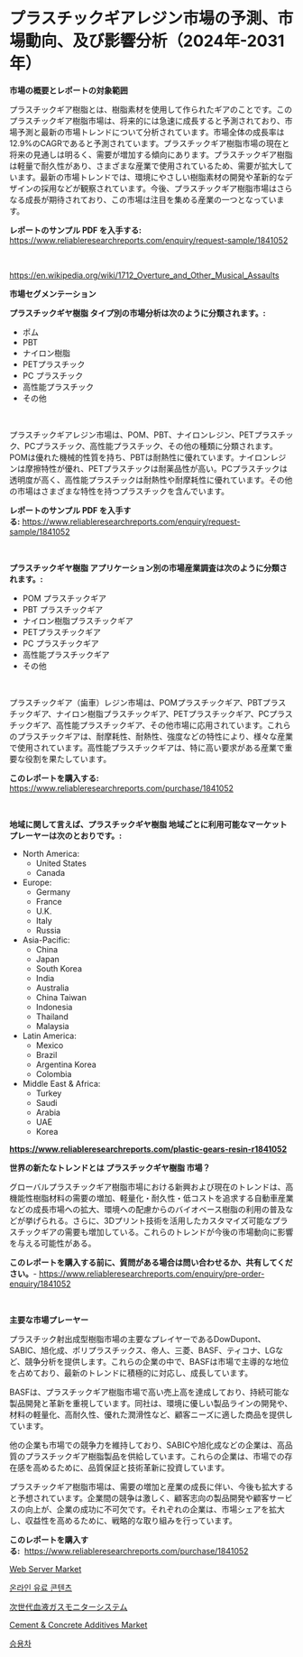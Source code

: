<p><h1>プラスチックギアレジン市場の予測、市場動向、及び影響分析（2024年-2031年）</h1></p><p><strong>市場の概要とレポートの対象範囲</strong></p>
<p><p>プラスチックギア樹脂とは、樹脂素材を使用して作られたギアのことです。このプラスチックギア樹脂市場は、将来的には急速に成長すると予測されており、市場予測と最新の市場トレンドについて分析されています。市場全体の成長率は12.9%のCAGRであると予測されています。プラスチックギア樹脂市場の現在と将来の見通しは明るく、需要が増加する傾向にあります。プラスチックギア樹脂は軽量で耐久性があり、さまざまな産業で使用されているため、需要が拡大しています。最新の市場トレンドでは、環境にやさしい樹脂素材の開発や革新的なデザインの採用などが観察されています。今後、プラスチックギア樹脂市場はさらなる成長が期待されており、この市場は注目を集める産業の一つとなっています。</p></p>
<p><strong>レポートのサンプル PDF を入手する:</strong> <a href="https://www.reliableresearchreports.com/enquiry/request-sample/1841052">https://www.reliableresearchreports.com/enquiry/request-sample/1841052</a></p>
<p>&nbsp;</p>
<p><a href="https://en.wikipedia.org/wiki/1712_Overture_and_Other_Musical_Assaults">https://en.wikipedia.org/wiki/1712_Overture_and_Other_Musical_Assaults</a></p>
<p><strong>市場セグメンテーション</strong></p>
<p><strong>プラスチックギヤ樹脂 タイプ別の市場分析は次のように分類されます。:</strong></p>
<p><ul><li>ポム</li><li>PBT</li><li>ナイロン樹脂</li><li>PETプラスチック</li><li>PC プラスチック</li><li>高性能プラスチック</li><li>その他</li></ul></p>
<p>&nbsp;</p>
<p><p>プラスチックギアレジン市場は、POM、PBT、ナイロンレジン、PETプラスチック、PCプラスチック、高性能プラスチック、その他の種類に分類されます。POMは優れた機械的性質を持ち、PBTは耐熱性に優れています。ナイロンレジンは摩擦特性が優れ、PETプラスチックは耐薬品性が高い。PCプラスチックは透明度が高く、高性能プラスチックは耐熱性や耐摩耗性に優れています。その他の市場はさまざまな特性を持つプラスチックを含んでいます。</p></p>
<p><strong>レポートのサンプル PDF を入手する:</strong>&nbsp;<a href="https://www.reliableresearchreports.com/enquiry/request-sample/1841052">https://www.reliableresearchreports.com/enquiry/request-sample/1841052</a></p>
<p>&nbsp;</p>
<p><strong> プラスチックギヤ樹脂 アプリケーション別の市場産業調査は次のように分類されます。:</strong></p>
<p><ul><li>POM プラスチックギア</li><li>PBT プラスチックギア</li><li>ナイロン樹脂プラスチックギア</li><li>PETプラスチックギア</li><li>PC プラスチックギア</li><li>高性能プラスチックギア</li><li>その他</li></ul></p>
<p>&nbsp;</p>
<p><p>プラスチックギア（歯車）レジン市場は、POMプラスチックギア、PBTプラスチックギア、ナイロン樹脂プラスチックギア、PETプラスチックギア、PCプラスチックギア、高性能プラスチックギア、その他市場に応用されています。これらのプラスチックギアは、耐摩耗性、耐熱性、強度などの特性により、様々な産業で使用されています。高性能プラスチックギアは、特に高い要求がある産業で重要な役割を果たしています。</p></p>
<p><strong>このレポートを購入する:</strong>&nbsp; <a href="https://www.reliableresearchreports.com/purchase/1841052">https://www.reliableresearchreports.com/purchase/1841052</a></p>
<p>&nbsp;</p>
<p><strong>地域に関して言えば、プラスチックギヤ樹脂 地域ごとに利用可能なマーケットプレーヤーは次のとおりです。:</strong></p>
<p><ul>
    <li>
        North America:
        <ul>
            <li>United States</li>
            <li>Canada</li>
        </ul>
    </li>
    <li>
        Europe:
        <ul>
            <li>Germany</li>
            <li>France</li>
            <li>U.K.</li>
            <li>Italy</li>
            <li>Russia</li>
        </ul>
    </li>
    <li>
        Asia-Pacific:
        <ul>
            <li>China</li>
            <li>Japan</li>
            <li>South Korea</li>
            <li>India</li>
            <li>Australia</li>
            <li>China Taiwan</li>
            <li>Indonesia</li>
            <li>Thailand</li>
            <li>Malaysia</li>
        </ul>
    </li>
    <li>
        Latin America:
        <ul>
            <li>Mexico</li>
            <li>Brazil</li>
            <li>Argentina Korea</li>
            <li>Colombia</li>
        </ul>
    </li>
    <li>
        Middle East & Africa:
        <ul>
            <li>Turkey</li>
            <li>Saudi</li>
            <li>Arabia</li>
            <li>UAE</li>
            <li>Korea</li>
        </ul>
    </li>
    </ul></p>
<p><strong><a href="https://www.reliableresearchreports.com/plastic-gears-resin-r1841052">https://www.reliableresearchreports.com/plastic-gears-resin-r1841052</a></strong>&nbsp;</p>
<p><strong>世界の新たなトレンドとは プラスチックギヤ樹脂 市場？</strong></p>
<p><p>グローバルプラスチックギア樹脂市場における新興および現在のトレンドは、高機能性樹脂材料の需要の増加、軽量化・耐久性・低コストを追求する自動車産業などの成長市場への拡大、環境への配慮からのバイオベース樹脂の利用の普及などが挙げられる。さらに、3Dプリント技術を活用したカスタマイズ可能なプラスチックギアの需要も増加している。これらのトレンドが今後の市場動向に影響を与える可能性がある。</p></p>
<p><strong>このレポートを購入する前に、質問がある場合は問い合わせるか、共有してください。</strong>- <a href="https://www.reliableresearchreports.com/enquiry/pre-order-enquiry/1841052">https://www.reliableresearchreports.com/enquiry/pre-order-enquiry/1841052</a></p>
<p>&nbsp;</p>
<p><strong>主要な市場プレーヤー</strong></p>
<p><p>プラスチック射出成型樹脂市場の主要なプレイヤーであるDowDupont、SABIC、旭化成、ポリプラスチックス、帝人、三菱、BASF、ティコナ、LGなど、競争分析を提供します。これらの企業の中で、BASFは市場で主導的な地位を占めており、最新のトレンドに積極的に対応し、成長しています。 </p><p>BASFは、プラスチックギア樹脂市場で高い売上高を達成しており、持続可能な製品開発と革新を重視しています。同社は、環境に優しい製品ラインの開発や、材料の軽量化、高耐久性、優れた潤滑性など、顧客ニーズに適した商品を提供しています。 </p><p>他の企業も市場での競争力を維持しており、SABICや旭化成などの企業は、高品質のプラスチックギア樹脂製品を供給しています。これらの企業は、市場での存在感を高めるために、品質保証と技術革新に投資しています。 </p><p>プラスチックギア樹脂市場は、需要の増加と産業の成長に伴い、今後も拡大すると予想されています。企業間の競争は激しく、顧客志向の製品開発や顧客サービスの向上が、企業の成功に不可欠です。それぞれの企業は、市場シェアを拡大し、収益性を高めるために、戦略的な取り組みを行っています。</p></p>
<p><strong>このレポートを購入する:</strong>&nbsp;&nbsp;<a href="https://www.reliableresearchreports.com/purchase/1841052">https://www.reliableresearchreports.com/purchase/1841052</a></p>
<p><p><a href="https://issuu.com/reportprime-2/docs/web-server-market-size-2030.pptx">Web Server Market</a></p><p><a href="https://medium.com/@carmellalang1/%EC%98%A8%EB%9D%BC%EC%9D%B8-%EC%9C%A0%EB%A3%8C-%EC%BD%98%ED%85%90%EC%B8%A0-%EC%8B%9C%EC%9E%A5-%EA%B7%9C%EB%AA%A8-%EC%8B%9C%EC%9E%A5-%EC%84%B8%EB%B6%84%ED%99%94-%EC%8B%9C%EC%9E%A5-%EB%8F%99%ED%96%A5-%EB%B0%8F-%EC%84%B1%EC%9E%A5-%EB%B6%84%EC%84%9D-%EC%98%88%EC%B8%A1%EC%9D%80-2031%EB%85%84%EA%B9%8C%EC%A7%80%EC%9E%85%EB%8B%88%EB%8B%A4-2d61d6fe4a35">온라인 유료 콘텐츠</a></p><p><a href="https://github.com/roulaayoub-saad/Market-Research-Report-List-2/blob/main/5597836105613.md">次世代血液ガスモニターシステム</a></p><p><a href="https://medium.com/@luke.russell779/cement-concrete-additives-market-size-is-growing-at-cagr-of-7-6-dafb295ff8db">Cement & Concrete Additives Market</a></p><p><a href="https://medium.com/@stanleylyittle554467/%EA%B8%80%EB%A1%9C%EB%B2%8C-%EC%8A%B9%EC%9A%A9%EC%B0%A8-%EC%8B%9C%EC%9E%A5%EC%9D%98-%EB%AF%B8%EB%9E%98-%ED%8A%B8%EB%A0%8C%EB%93%9C-2024%EB%85%84%EB%B6%80%ED%84%B0-2031%EB%85%84%EA%B9%8C%EC%A7%80%EC%9D%98-143%ED%8E%98%EC%9D%B4%EC%A7%80-%EB%B6%84%EC%84%9D%EA%B3%BC-%EC%9D%B8%EC%82%AC%EC%9D%B4%ED%8A%B8-2530c91d23d5">승용차</a></p></p>